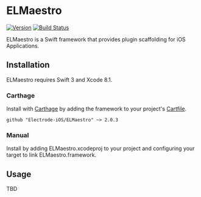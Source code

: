 # ELMaestro 

[![Version](https://img.shields.io/badge/version-v2.0.3-blue.svg)](https://github.com/Electrode-iOS/ELMaestro/releases/latest)
[![Build Status](https://travis-ci.org/Electrode-iOS/ELMaestro.svg?branch=master)](https://travis-ci.org/Electrode-iOS/ELMaestro)

ELMaestro is a Swift framework that provides plugin scaffolding for iOS Applications.

## Installation

ELMaestro requires Swift 3 and Xcode 8.1.

### Carthage

Install with [Carthage](https://github.com/Carthage/Carthage) by adding the framework to your project's [Cartfile](https://github.com/Carthage/Carthage/blob/master/Documentation/Artifacts.md#cartfile).

```
github "Electrode-iOS/ELMaestro" ~> 2.0.3
```

### Manual

Install by adding ELMaestro.xcodeproj to your project and configuring your target to link ELMaestro.framework.

## Usage

TBD
